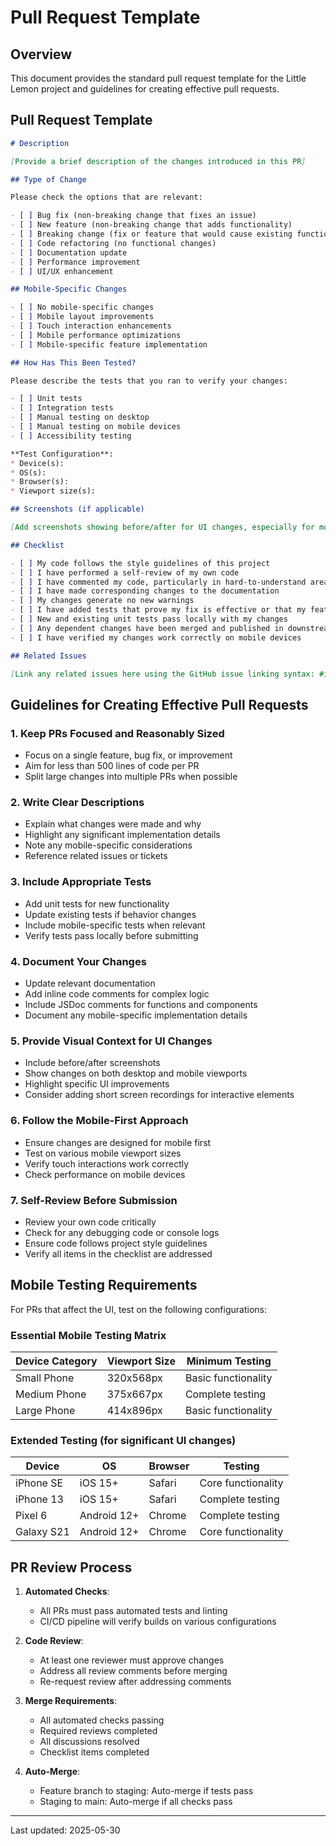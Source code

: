 # Pull Request Template

## Overview

This document provides the standard pull request template for the Little Lemon project and guidelines for creating effective pull requests.

## Pull Request Template

```markdown
# Description

[Provide a brief description of the changes introduced in this PR]

## Type of Change

Please check the options that are relevant:

- [ ] Bug fix (non-breaking change that fixes an issue)
- [ ] New feature (non-breaking change that adds functionality)
- [ ] Breaking change (fix or feature that would cause existing functionality to not work as expected)
- [ ] Code refactoring (no functional changes)
- [ ] Documentation update
- [ ] Performance improvement
- [ ] UI/UX enhancement

## Mobile-Specific Changes

- [ ] No mobile-specific changes
- [ ] Mobile layout improvements
- [ ] Touch interaction enhancements
- [ ] Mobile performance optimizations
- [ ] Mobile-specific feature implementation

## How Has This Been Tested?

Please describe the tests that you ran to verify your changes:

- [ ] Unit tests
- [ ] Integration tests
- [ ] Manual testing on desktop
- [ ] Manual testing on mobile devices
- [ ] Accessibility testing

**Test Configuration**:
* Device(s):
* OS(s):
* Browser(s):
* Viewport size(s):

## Screenshots (if applicable)

[Add screenshots showing before/after for UI changes, especially for mobile views]

## Checklist

- [ ] My code follows the style guidelines of this project
- [ ] I have performed a self-review of my own code
- [ ] I have commented my code, particularly in hard-to-understand areas
- [ ] I have made corresponding changes to the documentation
- [ ] My changes generate no new warnings
- [ ] I have added tests that prove my fix is effective or that my feature works
- [ ] New and existing unit tests pass locally with my changes
- [ ] Any dependent changes have been merged and published in downstream modules
- [ ] I have verified my changes work correctly on mobile devices

## Related Issues

[Link any related issues here using the GitHub issue linking syntax: #issue-number]
```

## Guidelines for Creating Effective Pull Requests

### 1. Keep PRs Focused and Reasonably Sized

- Focus on a single feature, bug fix, or improvement
- Aim for less than 500 lines of code per PR
- Split large changes into multiple PRs when possible

### 2. Write Clear Descriptions

- Explain what changes were made and why
- Highlight any significant implementation details
- Note any mobile-specific considerations
- Reference related issues or tickets

### 3. Include Appropriate Tests

- Add unit tests for new functionality
- Update existing tests if behavior changes
- Include mobile-specific tests when relevant
- Verify tests pass locally before submitting

### 4. Document Your Changes

- Update relevant documentation
- Add inline code comments for complex logic
- Include JSDoc comments for functions and components
- Document any mobile-specific implementation details

### 5. Provide Visual Context for UI Changes

- Include before/after screenshots
- Show changes on both desktop and mobile viewports
- Highlight specific UI improvements
- Consider adding short screen recordings for interactive elements

### 6. Follow the Mobile-First Approach

- Ensure changes are designed for mobile first
- Test on various mobile viewport sizes
- Verify touch interactions work correctly
- Check performance on mobile devices

### 7. Self-Review Before Submission

- Review your own code critically
- Check for any debugging code or console logs
- Ensure code follows project style guidelines
- Verify all items in the checklist are addressed

## Mobile Testing Requirements

For PRs that affect the UI, test on the following configurations:

### Essential Mobile Testing Matrix

| Device Category | Viewport Size | Minimum Testing |
|-----------------|---------------|-----------------|
| Small Phone | 320x568px | Basic functionality |
| Medium Phone | 375x667px | Complete testing |
| Large Phone | 414x896px | Basic functionality |

### Extended Testing (for significant UI changes)

| Device | OS | Browser | Testing |
|--------|-------|---------|----------|
| iPhone SE | iOS 15+ | Safari | Core functionality |
| iPhone 13 | iOS 15+ | Safari | Complete testing |
| Pixel 6 | Android 12+ | Chrome | Complete testing |
| Galaxy S21 | Android 12+ | Chrome | Core functionality |

## PR Review Process

1. **Automated Checks**:
   - All PRs must pass automated tests and linting
   - CI/CD pipeline will verify builds on various configurations

2. **Code Review**:
   - At least one reviewer must approve changes
   - Address all review comments before merging
   - Re-request review after addressing comments

3. **Merge Requirements**:
   - All automated checks passing
   - Required reviews completed
   - All discussions resolved
   - Checklist items completed

4. **Auto-Merge**:
   - Feature branch to staging: Auto-merge if tests pass
   - Staging to main: Auto-merge if all checks pass

---

Last updated: 2025-05-30
